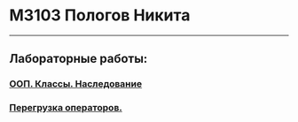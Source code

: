 # М3103 Пологов Никита  

---
## Лабораторные работы:
### [ООП. Классы. Наследование](homework1/)
### [Перегрузка операторов.](homework2/)
